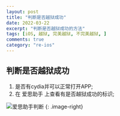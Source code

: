 ```yaml
---
layout: post
title: "判断是否越狱成功"
date: 2022-03-22
excerpt: "判断是否越狱成功的方法"
tags: [iOS, 越狱, 完美越狱, 不完美越狱, ]
comments: true
category: "re-ios"
---
```


## 判断是否越狱成功

1. 是否有cydia并可以正常打开APP;
2. 在 爱思助手 上查看有是否越狱成功的标识;

![爱思助手判断](https://freeblow.github.io/assets/img/test-iphone-jailbreak-success.png)
{: .image-right}



